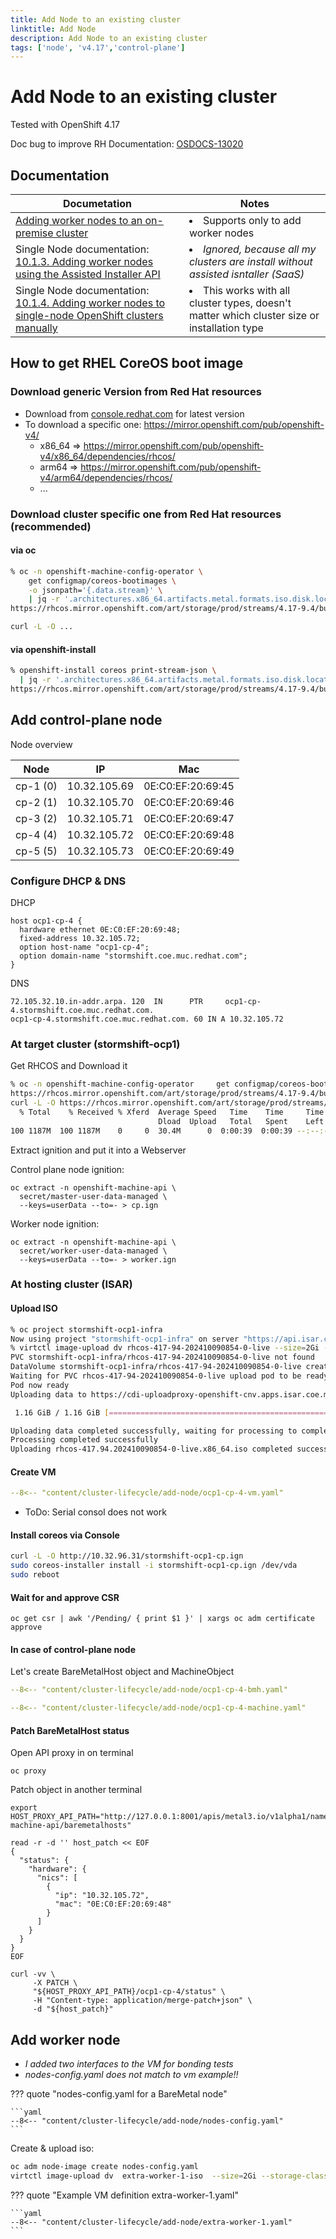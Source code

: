 ```yaml
---
title: Add Node to an existing cluster
linktitle: Add Node
description: Add Node to an existing cluster
tags: ['node', 'v4.17','control-plane']
---
```

# Add Node to an existing cluster

Tested with OpenShift 4.17

Doc bug to improve RH Documentation: [OSDOCS-13020](https://issues.redhat.com/browse/OSDOCS-13020)

## Documentation

|Documetation|Notes|
|---|---|
|[Adding worker nodes to an on-premise cluster](https://docs.redhat.com/en/documentation/openshift_container_platform/4.17/html/nodes/working-with-nodes#adding-node-iso)| <li>Supports only to add worker nodes</li>|
|Single Node documentation: [10.1.3. Adding worker nodes using the Assisted Installer API](https://docs.redhat.com/en/documentation/openshift_container_platform/4.17/html/nodes/worker-nodes-for-single-node-openshift-clusters#adding-worker-nodes-using-the-assisted-installer-api)|<li>*Ignored, because all my clusters are install without assisted isntaller (SaaS)*</li>|
|Single Node documentation: [10.1.4. Adding worker nodes to single-node OpenShift clusters manually](https://docs.redhat.com/en/documentation/openshift_container_platform/4.17/html/nodes/worker-nodes-for-single-node-openshift-clusters#sno-adding-worker-nodes-to-single-node-clusters-manually_add-workers)|<li>This works with all cluster types, doesn't matter which cluster size or installation type</li>|

## How to get RHEL CoreOS boot image

### Download generic Version from Red Hat resources

* Download from [console.redhat.com](https://console.redhat.com/openshift/install/platform-agnostic/user-provisioned) for latest version
* To download a specific one: <https://mirror.openshift.com/pub/openshift-v4/>
    * x86_64 => <https://mirror.openshift.com/pub/openshift-v4/x86_64/dependencies/rhcos/>
    * arm64 => <https://mirror.openshift.com/pub/openshift-v4/arm64/dependencies/rhcos/>
    * ...

### Download cluster specific one from Red Hat resources (recommended)

#### via oc

```bash
% oc -n openshift-machine-config-operator \
    get configmap/coreos-bootimages \
    -o jsonpath='{.data.stream}' \
    | jq -r '.architectures.x86_64.artifacts.metal.formats.iso.disk.location'
https://rhcos.mirror.openshift.com/art/storage/prod/streams/4.17-9.4/builds/417.94.202410090854-0/x86_64/rhcos-417.94.202410090854-0-live.x86_64.iso

curl -L -O ...
```

#### via openshift-install

```bash
% openshift-install coreos print-stream-json \
  | jq -r '.architectures.x86_64.artifacts.metal.formats.iso.disk.location'
https://rhcos.mirror.openshift.com/art/storage/prod/streams/4.17-9.4/builds/417.94.202410090854-0/x86_64/rhcos-417.94.202410090854-0-live.x86_64.iso

```

## Add control-plane node

Node overview

|Node|IP|Mac|
|---|---|---|
|cp-1 (0)|10.32.105.69|0E:C0:EF:20:69:45|
|cp-2 (1)|10.32.105.70|0E:C0:EF:20:69:46|
|cp-3 (2)|10.32.105.71|0E:C0:EF:20:69:47|
|cp-4 (4)|10.32.105.72|0E:C0:EF:20:69:48|
|cp-5 (5)|10.32.105.73|0E:C0:EF:20:69:49|

### Configure DHCP & DNS

DHCP

```config
host ocp1-cp-4 {
  hardware ethernet 0E:C0:EF:20:69:48;
  fixed-address 10.32.105.72;
  option host-name "ocp1-cp-4";
  option domain-name "stormshift.coe.muc.redhat.com";
}
```

DNS

```named
72.105.32.10.in-addr.arpa. 120  IN      PTR     ocp1-cp-4.stormshift.coe.muc.redhat.com.
ocp1-cp-4.stormshift.coe.muc.redhat.com. 60 IN A 10.32.105.72
```

### At target cluster (stormshift-ocp1)

Get RHCOS and Download it

```bash
% oc -n openshift-machine-config-operator     get configmap/coreos-bootimages     -o jsonpath='{.data.stream}'     | jq -r '.architectures.x86_64.artifacts.metal.formats.iso.disk.location'
https://rhcos.mirror.openshift.com/art/storage/prod/streams/4.17-9.4/builds/417.94.202410090854-0/x86_64/rhcos-417.94.202410090854-0-live.x86_64.iso
curl -L -O https://rhcos.mirror.openshift.com/art/storage/prod/streams/4.17-9.4/builds/417.94.202410090854-0/x86_64/rhcos-417.94.202410090854-0-live.x86_64.iso
  % Total    % Received % Xferd  Average Speed   Time    Time     Time  Current
                                 Dload  Upload   Total   Spent    Left  Speed
100 1187M  100 1187M    0     0  30.4M      0  0:00:39  0:00:39 --:--:-- 32.9M
```

Extract ignition and put it into a Webserver

Control plane node ignition:

```shell
oc extract -n openshift-machine-api \
  secret/master-user-data-managed \
  --keys=userData --to=- > cp.ign
```

Worker node ignition:

```shell
oc extract -n openshift-machine-api \
  secret/worker-user-data-managed \
  --keys=userData --to=- > worker.ign
```

### At hosting cluster (ISAR)

#### Upload ISO

```bash
% oc project stormshift-ocp1-infra
Now using project "stormshift-ocp1-infra" on server "https://api.isar.coe.muc.redhat.com:6443".
% virtctl image-upload dv rhcos-417-94-202410090854-0-live --size=2Gi --storage-class coe-netapp-nas --image-path rhcos-417.94.202410090854-0-live.x86_64.iso
PVC stormshift-ocp1-infra/rhcos-417-94-202410090854-0-live not found
DataVolume stormshift-ocp1-infra/rhcos-417-94-202410090854-0-live created
Waiting for PVC rhcos-417-94-202410090854-0-live upload pod to be ready...
Pod now ready
Uploading data to https://cdi-uploadproxy-openshift-cnv.apps.isar.coe.muc.redhat.com

 1.16 GiB / 1.16 GiB [===================================================================================================================================] 100.00% 11s

Uploading data completed successfully, waiting for processing to complete, you can hit ctrl-c without interrupting the progress
Processing completed successfully
Uploading rhcos-417.94.202410090854-0-live.x86_64.iso completed successfully
```

#### Create VM

```yaml
--8<-- "content/cluster-lifecycle/add-node/ocp1-cp-4-vm.yaml"
```

* ToDo: Serial consol does not work

#### Install coreos via Console

```bash
curl -L -O http://10.32.96.31/stormshift-ocp1-cp.ign
sudo coreos-installer install -i stormshift-ocp1-cp.ign /dev/vda
sudo reboot
```

#### Wait for and approve CSR

```shell
oc get csr | awk '/Pending/ { print $1 }' | xargs oc adm certificate approve
```

#### In case of control-plane node

Let's create BareMetalHost object and MachineObject

```yaml
--8<-- "content/cluster-lifecycle/add-node/ocp1-cp-4-bmh.yaml"
```

```yaml
--8<-- "content/cluster-lifecycle/add-node/ocp1-cp-4-machine.yaml"
```

#### Patch BareMetalHost status

Open API proxy in on terminal

```shell
oc proxy
```

Patch object in another terminal

```shell
export HOST_PROXY_API_PATH="http://127.0.0.1:8001/apis/metal3.io/v1alpha1/namespaces/openshift-machine-api/baremetalhosts"

read -r -d '' host_patch << EOF
{
  "status": {
    "hardware": {
      "nics": [
        {
          "ip": "10.32.105.72",
          "mac": "0E:C0:EF:20:69:48"
        }
      ]
    }
  }
}
EOF

curl -vv \
     -X PATCH \
     "${HOST_PROXY_API_PATH}/ocp1-cp-4/status" \
     -H "Content-type: application/merge-patch+json" \
     -d "${host_patch}"
```

## Add worker node

* *I added two interfaces to the VM for bonding tests*
* *nodes-config.yaml does not match to vm example!!*

??? quote "nodes-config.yaml for a BareMetal node"

    ```yaml
    --8<-- "content/cluster-lifecycle/add-node/nodes-config.yaml"
    ```

Create & upload iso:

```bash
oc adm node-image create nodes-config.yaml
virtctl image-upload dv  extra-worker-1-iso  --size=2Gi --storage-class coe-netapp-nas --image-path node.x86_64.iso
```

??? quote "Example VM definition extra-worker-1.yaml"

    ```yaml
    --8<-- "content/cluster-lifecycle/add-node/extra-worker-1.yaml"
    ```
